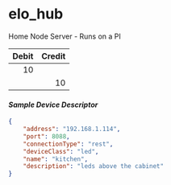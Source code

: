 ---
---

# elo_hub

Home Node Server - Runs on a PI



|Debit|Credit|
|----------------:|-----------------:|
|10||
||10|

#### *Sample Device Descriptor*
```json
{
    "address": "192.168.1.114",
    "port": 8088,
    "connectionType": "rest",
    "deviceClass": "led",
    "name": "kitchen",
    "description": "leds above the cabinet"
}
```